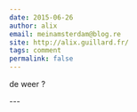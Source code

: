 ```yaml
---
date: 2015-06-26
author: alix
email: meinamsterdam@blog.re
site: http://alix.guillard.fr/
tags: comment
permalink: false
---
```


<p>de weer ?</p>
---